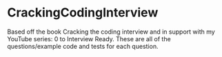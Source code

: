 # CrackingCodingInterview
Based off the book Cracking the coding interview and in support with my YouTube series: 0 to Interview Ready. These are all of the questions/example code and tests for each question.
